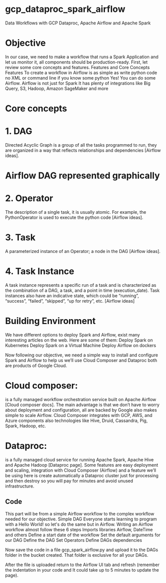 # gcp_dataproc_spark_airflow
Data Workflows with GCP Dataproc, Apache Airflow and Apache Spark
# Objective
In our case, we need to make a workflow that runs a Spark Application and let us monitor it, all components should be production-ready. First, let review some core concepts and features.
Features and Core Concepts
Features
To create a workflow in Airflow is as simple as write python code no XML or command line if you know some python Yes! You can do some Airflow.
Airflow is not just for Spark It has plenty of integrations like Big Query, S3, Hadoop, Amazon SageMaker and more


# Core concepts
# 1. DAG
Directed Acyclic Graph is a group of all the tasks programmed to run, they are organized in a way that reflects relationships and dependencies [Airflow ideas].

# Airflow DAG represented graphically
# 2. Operator
The description of a single task, it is usually atomic. For example, the PythonOperator is used to execute the python code [Airflow ideas].

# 3. Task
A parameterized instance of an Operator; a node in the DAG [Airflow ideas].

# 4. Task Instance
A task instance represents a specific run of a task and is characterized as the combination of a DAG, a task, and a point in time (execution_date). Task instances also have an indicative state, which could be “running”, “success”, “failed”, “skipped”, “up for retry”, etc. [Airflow ideas]

# Building Environment
We have different options to deploy Spark and Airflow, exist many interesting articles on the web. Here are some of them:
Deploy Spark on Kubernetes
Deploy Spark on a Virtual Machine
Deploy Airflow on dockers

Now following our objective, we need a simple way to install and configure Spark and Airflow to help us we’ll use Cloud Composer and Dataproc both are products of Google Cloud.

# Cloud composer: 
is a fully managed workflow orchestration service built on Apache Airflow [Cloud composer docs]. The main advantage is that we don’t have to worry about deployment and configuration, all are backed by Google also makes simple to scale Airflow. Cloud Composer integrates with GCP, AWS, and Azure components also technologies like Hive, Druid, Cassandra, Pig, Spark, Hadoop, etc.

# Dataproc: 
is a fully managed cloud service for running Apache Spark, Apache Hive and Apache Hadoop [Dataproc page]. Some features are easy deployment and scaling, integration with Cloud Composer (Airflow) and a feature we’ll be using here is create automatically a Dataproc cluster just for processing and then destroy so you will pay for minutes and avoid unused infrastructure.

## Code
This part will be from a simple Airflow workflow to the complex workflow needed for our objective.
Simple DAG
Everyone starts learning to program with a Hello World! so let's do the same but in Airflow.
Writing an Airflow workflow almost follow these 6 steps
Imports libraries Airflow, DateTime and others
Define a start date of the workflow
Set the default arguments for our DAG
Define the DAG
Set Operators
Define DAGs dependencies

Now save the code in a file gcp_spark_airflow.py and upload it to the DAGs folder in the bucket created. That folder is exclusive for all your DAGs.

After the file is uploaded return to the Airflow UI tab and refresh (remember the indentation in your code and It could take up to 5 minutes to update the page).